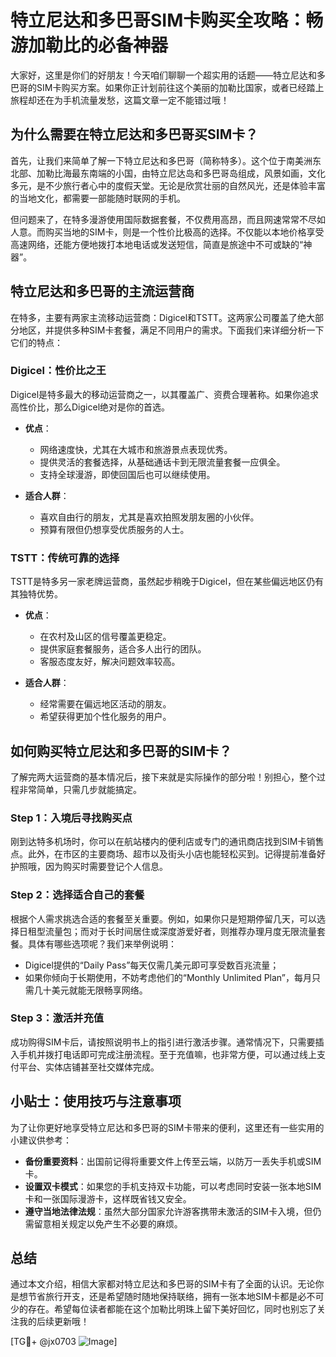 # 特立尼达和多巴哥SIM卡购买全攻略：畅游加勒比的必备神器

大家好，这里是你们的好朋友！今天咱们聊聊一个超实用的话题——特立尼达和多巴哥的SIM卡购买方案。如果你正计划前往这个美丽的加勒比国家，或者已经踏上旅程却还在为手机流量发愁，这篇文章一定不能错过哦！

## 为什么需要在特立尼达和多巴哥买SIM卡？

首先，让我们来简单了解一下特立尼达和多巴哥（简称特多）。这个位于南美洲东北部、加勒比海最东南端的小国，由特立尼达岛和多巴哥岛组成，风景如画，文化多元，是不少旅行者心中的度假天堂。无论是欣赏壮丽的自然风光，还是体验丰富的当地文化，都需要一部能随时联网的手机。

但问题来了，在特多漫游使用国际数据套餐，不仅费用高昂，而且网速常常不尽如人意。而购买当地的SIM卡，则是一个性价比极高的选择。不仅能以本地价格享受高速网络，还能方便地拨打本地电话或发送短信，简直是旅途中不可或缺的“神器”。

## 特立尼达和多巴哥的主流运营商

在特多，主要有两家主流移动运营商：Digicel和TSTT。这两家公司覆盖了绝大部分地区，并提供多种SIM卡套餐，满足不同用户的需求。下面我们来详细分析一下它们的特点：

### Digicel：性价比之王

Digicel是特多最大的移动运营商之一，以其覆盖广、资费合理著称。如果你追求高性价比，那么Digicel绝对是你的首选。

- **优点**：
  - 网络速度快，尤其在大城市和旅游景点表现优秀。
  - 提供灵活的套餐选择，从基础通话卡到无限流量套餐一应俱全。
  - 支持全球漫游，即使回国后也可以继续使用。
  
- **适合人群**：
  - 喜欢自由行的朋友，尤其是喜欢拍照发朋友圈的小伙伴。
  - 预算有限但仍想享受优质服务的人士。

### TSTT：传统可靠的选择

TSTT是特多另一家老牌运营商，虽然起步稍晚于Digicel，但在某些偏远地区仍有其独特优势。

- **优点**：
  - 在农村及山区的信号覆盖更稳定。
  - 提供家庭套餐服务，适合多人出行的团队。
  - 客服态度友好，解决问题效率较高。
  
- **适合人群**：
  - 经常需要在偏远地区活动的朋友。
  - 希望获得更加个性化服务的用户。

## 如何购买特立尼达和多巴哥的SIM卡？

了解完两大运营商的基本情况后，接下来就是实际操作的部分啦！别担心，整个过程非常简单，只需几步就能搞定。

### Step 1：入境后寻找购买点

刚到达特多机场时，你可以在航站楼内的便利店或专门的通讯商店找到SIM卡销售点。此外，在市区的主要商场、超市以及街头小店也能轻松买到。记得提前准备好护照哦，因为购买时需要登记个人信息。

### Step 2：选择适合自己的套餐

根据个人需求挑选合适的套餐至关重要。例如，如果你只是短期停留几天，可以选择日租型流量包；而对于长时间居住或深度游爱好者，则推荐办理月度无限流量套餐。具体有哪些选项呢？我们来举例说明：

- Digicel提供的“Daily Pass”每天仅需几美元即可享受数百兆流量；
- 如果你倾向于长期使用，不妨考虑他们的“Monthly Unlimited Plan”，每月只需几十美元就能无限畅享网络。

### Step 3：激活并充值

成功购得SIM卡后，请按照说明书上的指引进行激活步骤。通常情况下，只需要插入手机并拨打电话即可完成注册流程。至于充值嘛，也非常方便，可以通过线上支付平台、实体店铺甚至社交媒体完成。

## 小贴士：使用技巧与注意事项

为了让你更好地享受特立尼达和多巴哥的SIM卡带来的便利，这里还有一些实用的小建议供参考：

- **备份重要资料**：出国前记得将重要文件上传至云端，以防万一丢失手机或SIM卡。
- **设置双卡模式**：如果您的手机支持双卡功能，可以考虑同时安装一张本地SIM卡和一张国际漫游卡，这样既省钱又安全。
- **遵守当地法律法规**：虽然大部分国家允许游客携带未激活的SIM卡入境，但仍需留意相关规定以免产生不必要的麻烦。

## 总结

通过本文介绍，相信大家都对特立尼达和多巴哥的SIM卡有了全面的认识。无论你是想节省旅行开支，还是希望随时随地保持联络，拥有一张本地SIM卡都是必不可少的存在。希望每位读者都能在这个加勒比明珠上留下美好回忆，同时也别忘了关注我的后续更新哦！

[TG💪+ @jx0703 ![Image](https://github.com/user-attachments/assets/dbca1d08-cadb-493c-b0ec-ad6f7a83f270)]